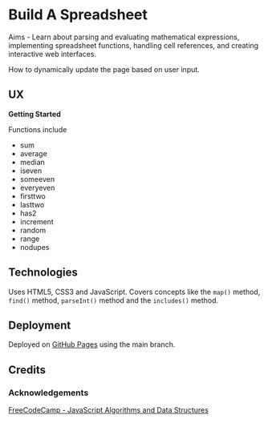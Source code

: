 # Build A Spreadsheet

Aims - Learn about parsing and evaluating mathematical expressions, implementing spreadsheet functions, handling cell references, and creating interactive web interfaces.

How to dynamically update the page based on user input.

## UX

**Getting Started**

Functions include

- sum
- average
- median
- iseven
- someeven
- everyeven
- firsttwo
- lasttwo
- has2
- increment
- random
- range
- nodupes

## Technologies

Uses HTML5, CSS3 and JavaScript.  Covers concepts like the `map()` method, `find()` method, `parseInt()` method and the `includes()` method.

## Deployment

Deployed on [GitHub Pages](https://derektypist.github.io/build-a-spreadsheet/) using the main branch.

## Credits

### Acknowledgements

[FreeCodeCamp - JavaScript Algorithms and Data Structures](https://www.freecodecamp.org/learn/javascript-algorithms-and-data-structures-v8/)
